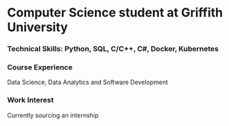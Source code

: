 # Computer Science student at Griffith University

### Technical Skills: Python, SQL, C/C++, C#, Docker, Kubernetes

### Course Experience
Data Science, Data Analytics and Software Development

### Work Interest
Currently sourcing an internship 


